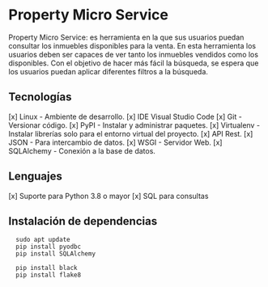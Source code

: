 # Property Micro Service
Property Micro Service: es herramienta en la que sus usuarios puedan consultar los inmuebles
disponibles para la venta. En esta herramienta los usuarios deben ser capaces de ver tanto los
inmuebles vendidos como los disponibles. Con el objetivo de hacer más fácil la búsqueda, se
espera que los usuarios puedan aplicar diferentes filtros a la búsqueda.

Tecnologías
----------------------------
[x] Linux - Ambiente de desarrollo.
[x] IDE Visual Studio Code
[x] Git - Versionar código.
[x] PyPI - Instalar y administrar paquetes.
[x] Virtualenv - Instalar librerías solo para el entorno virtual del proyecto.
[x] API Rest.
[x] JSON - Para intercambio de datos.
[x] WSGI - Servidor Web.
[x] SQLAlchemy - Conexión a la base de datos.

Lenguajes
----------------------------
[x] Suporte para Python 3.8 o mayor
[x] SQL para consultas

Instalación de dependencias
----------------------------
```
  sudo apt update
  pip install pyodbc
  pip install SQLAlchemy

  pip install black
  pip install flake8
```